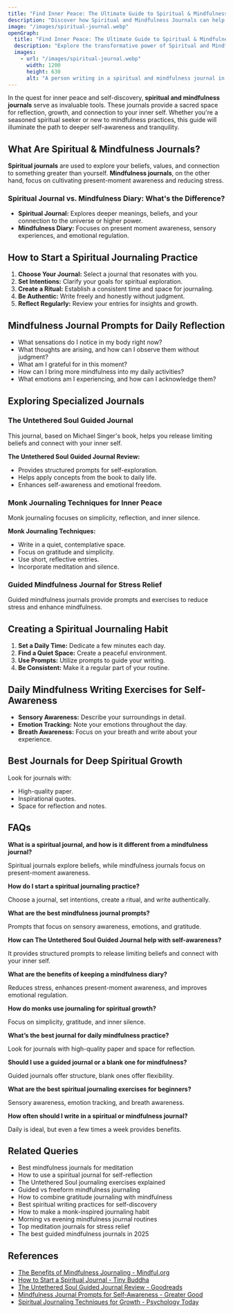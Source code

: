 ```yaml
---
title: "Find Inner Peace: The Ultimate Guide to Spiritual & Mindfulness Journals"
description: "Discover how Spiritual and Mindfulness Journals can help you cultivate inner peace, self-awareness, and emotional well-being."
image: "/images/spiritual-journal.webp"
openGraph:
  title: "Find Inner Peace: The Ultimate Guide to Spiritual & Mindfulness Journals"
  description: "Explore the transformative power of Spiritual and Mindfulness Journals for deep reflection, stress relief, and personal growth."
  images:
    - url: "/images/spiritual-journal.webp"
      width: 1200
      height: 630
      alt: "A person writing in a spiritual and mindfulness journal in a tranquil setting."
---
```


In the quest for inner peace and self-discovery, **spiritual and mindfulness journals** serve as invaluable tools. These journals provide a sacred space for reflection, growth, and connection to your inner self. Whether you're a seasoned spiritual seeker or new to mindfulness practices, this guide will illuminate the path to deeper self-awareness and tranquility.

## What Are Spiritual & Mindfulness Journals?

**Spiritual journals** are used to explore your beliefs, values, and connection to something greater than yourself. **Mindfulness journals**, on the other hand, focus on cultivating present-moment awareness and reducing stress.

### Spiritual Journal vs. Mindfulness Diary: What's the Difference?

* **Spiritual Journal:** Explores deeper meanings, beliefs, and your connection to the universe or higher power.
* **Mindfulness Diary:** Focuses on present moment awareness, sensory experiences, and emotional regulation.

## How to Start a Spiritual Journaling Practice

1.  **Choose Your Journal:** Select a journal that resonates with you.
2.  **Set Intentions:** Clarify your goals for spiritual exploration.
3.  **Create a Ritual:** Establish a consistent time and space for journaling.
4.  **Be Authentic:** Write freely and honestly without judgment.
5.  **Reflect Regularly:** Review your entries for insights and growth.

## Mindfulness Journal Prompts for Daily Reflection

* What sensations do I notice in my body right now?
* What thoughts are arising, and how can I observe them without judgment?
* What am I grateful for in this moment?
* How can I bring more mindfulness into my daily activities?
* What emotions am I experiencing, and how can I acknowledge them?

## Exploring Specialized Journals

### The Untethered Soul Guided Journal

This journal, based on Michael Singer's book, helps you release limiting beliefs and connect with your inner self.

**The Untethered Soul Guided Journal Review:**

* Provides structured prompts for self-exploration.
* Helps apply concepts from the book to daily life.
* Enhances self-awareness and emotional freedom.

### Monk Journaling Techniques for Inner Peace

Monk journaling focuses on simplicity, reflection, and inner silence.

**Monk Journaling Techniques:**

* Write in a quiet, contemplative space.
* Focus on gratitude and simplicity.
* Use short, reflective entries.
* Incorporate meditation and silence.

### Guided Mindfulness Journal for Stress Relief

Guided mindfulness journals provide prompts and exercises to reduce stress and enhance mindfulness.

## Creating a Spiritual Journaling Habit

1.  **Set a Daily Time:** Dedicate a few minutes each day.
2.  **Find a Quiet Space:** Create a peaceful environment.
3.  **Use Prompts:** Utilize prompts to guide your writing.
4.  **Be Consistent:** Make it a regular part of your routine.

## Daily Mindfulness Writing Exercises for Self-Awareness

* **Sensory Awareness:** Describe your surroundings in detail.
* **Emotion Tracking:** Note your emotions throughout the day.
* **Breath Awareness:** Focus on your breath and write about your experience.

## Best Journals for Deep Spiritual Growth

Look for journals with:

* High-quality paper.
* Inspirational quotes.
* Space for reflection and notes.

## FAQs

**What is a spiritual journal, and how is it different from a mindfulness journal?**

Spiritual journals explore beliefs, while mindfulness journals focus on present-moment awareness.

**How do I start a spiritual journaling practice?**

Choose a journal, set intentions, create a ritual, and write authentically.

**What are the best mindfulness journal prompts?**

Prompts that focus on sensory awareness, emotions, and gratitude.

**How can The Untethered Soul Guided Journal help with self-awareness?**

It provides structured prompts to release limiting beliefs and connect with your inner self.

**What are the benefits of keeping a mindfulness diary?**

Reduces stress, enhances present-moment awareness, and improves emotional regulation.

**How do monks use journaling for spiritual growth?**

Focus on simplicity, gratitude, and inner silence.

**What’s the best journal for daily mindfulness practice?**

Look for journals with high-quality paper and space for reflection.

**Should I use a guided journal or a blank one for mindfulness?**

Guided journals offer structure, blank ones offer flexibility.

**What are the best spiritual journaling exercises for beginners?**

Sensory awareness, emotion tracking, and breath awareness.

**How often should I write in a spiritual or mindfulness journal?**

Daily is ideal, but even a few times a week provides benefits.

## Related Queries

* Best mindfulness journals for meditation
* How to use a spiritual journal for self-reflection
* The Untethered Soul journaling exercises explained
* Guided vs freeform mindfulness journaling
* How to combine gratitude journaling with mindfulness
* Best spiritual writing practices for self-discovery
* How to make a monk-inspired journaling habit
* Morning vs evening mindfulness journal routines
* Top meditation journals for stress relief
* The best guided mindfulness journals in 2025

## References

* [The Benefits of Mindfulness Journaling - Mindful.org](https://www.mindful.org/how-to-keep-a-mindfulness-journal/)
* [How to Start a Spiritual Journal - Tiny Buddha](https://www.google.com/search?q=https://tinybuddha.com/blog/how-to-start-a-spiritual-journal/)
* [The Untethered Soul Guided Journal Review - Goodreads](https://www.google.com/search?q=https://www.goodreads.com/book/show/56269279-the-untethered-soul-guided-journal)
* [Mindfulness Journal Prompts for Self-Awareness - Greater Good](https://www.google.com/search?q=https://greatergood.berkeley.edu/article/item/mindfulness_journal_prompts_for_self_awareness)
* [Spiritual Journaling Techniques for Growth - Psychology Today](https://www.psychologytoday.com/us/blog/prescriptions-life/202103/the-mental-health-benefits-journaling)